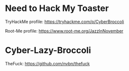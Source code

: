 # Need to Hack My Toaster

TryHackMe profile: https://tryhackme.com/p/CyberBroccoli

Root-Me profile: https://www.root-me.org/JazzInNovember


# Cyber-Lazy-Broccoli

TheFuck: https://github.com/nvbn/thefuck
